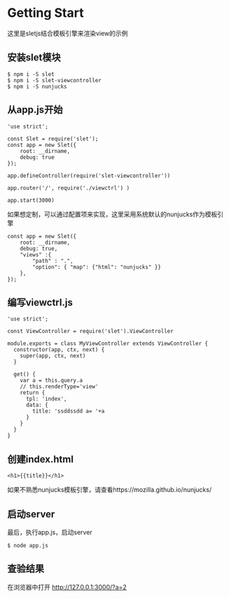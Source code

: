 # Getting Start

这里是sletjs结合模板引擎来渲染view的示例

## 安装slet模块

```
$ npm i -S slet
$ npm i -S slet-viewcontroller
$ npm i -S nunjucks
```

## 从app.js开始

```
'use strict';

const Slet = require('slet');
const app = new Slet({
    root: __dirname,
    debug: true
});

app.defineController(require('slet-viewcontroller'))

app.router('/', require('./viewctrl') )  

app.start(3000) 
```

如果想定制，可以通过配置项来实现，这里采用系统默认的nunjucks作为模板引擎

```
const app = new Slet({
    root: __dirname,
    debug: true,
    "views" :{
        "path" : ".",
        "option": { "map": {"html": "nunjucks" }}
    },
});

```

## 编写viewctrl.js

```
'use strict';

const ViewController = require('slet').ViewController

module.exports = class MyViewController extends ViewController {
  constructor(app, ctx, next) {
    super(app, ctx, next)
  }
  
  get() { 
    var a = this.query.a
    // this.renderType='view'
    return {
      tpl: 'index',
      data: {
        title: 'ssddssdd a= '+a
      }
    }
  } 
}

```

## 创建index.html

```
<h1>{{title}}</h1>
```

如果不熟悉nunjucks模板引擎，请查看https://mozilla.github.io/nunjucks/

## 启动server

最后，执行app.js，启动server

```
$ node app.js
```

## 查验结果

在浏览器中打开 http://127.0.0.1:3000/?a=2
